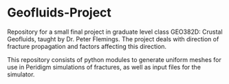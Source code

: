 # Geofluids-Project

Repository for a small final project in graduate level class GEO382D: Crustal Geofluids, taught by Dr. Peter Flemings. The project deals with direction of fracture propagation and factors affecting this direction.

This repository consists of python modules to generate uniform meshes for use in Peridigm simulations of fractures, as well as input files for the simulator.
